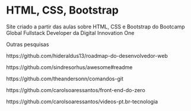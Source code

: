 # HTML, CSS, Bootstrap
Site criado a partir das aulas sobre HTML, CSS e Bootstrap do Bootcamp Global Fullstack Developer da Digital Innovation One

Outras pesquisas
<p>https://github.com/hideraldus13/roadmap-do-desenvolvedor-web</p>
<p>https://github.com/sindresorhus/awesome#readme</p>
<p>https://github.com/theandersonn/comandos-git</p>
<p>https://github.com/carolsoaressantos/front-end-do-zero</p>
<p>https://github.com/carolsoaressantos/videos-pt.br-tecnologia</p>
